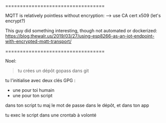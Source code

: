 ==================================

MQTT is relatively pointless without encryption:
--> use CA cert x509 (let's encrypt?)

This guy did something interesting, though not automated or dockerized: https://blog.thewalr.us/2019/03/27/using-esp8266-as-an-iot-endpoint-with-encrypted-mqtt-transport/



==================================


Noel:

> tu crées un dépôt gopass dans git

tu l'initialise avec deux clés GPG : 
- une pour toi humain
- une pour ton script

dans ton script tu maj le mot de passe dans le dépôt, et dans ton app

tu exec le script dans une crontab à volonté
